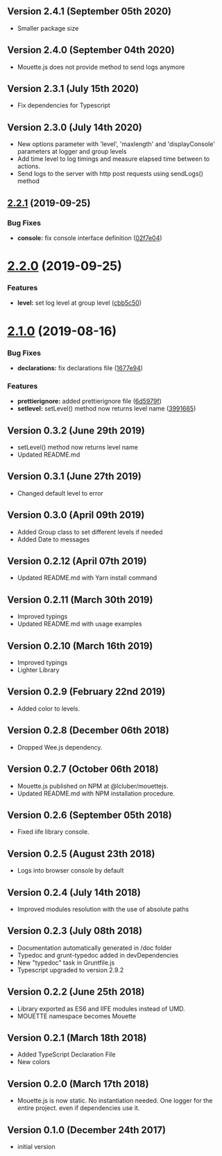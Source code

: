 ## Version 2.4.1 (September 05th 2020)

- Smaller package size

## Version 2.4.0 (September 04th 2020)

- Mouette.js does not provide method to send logs anymore

## Version 2.3.1 (July 15th 2020)

- Fix dependencies for Typescript

## Version 2.3.0 (July 14th 2020)

- New options parameter with 'level', 'maxlength' and 'displayConsole' parameters at logger and group levels
- Add time level to log timings and measure elapsed time between to actions.
- Send logs to the server with http post requests using sendLogs() method

## [2.2.1](https://github.com/LCluber/Mouette.js/compare/v2.2.0...v2.2.1) (2019-09-25)

### Bug Fixes

- **console:** fix console interface definition ([02f7e04](https://github.com/LCluber/Mouette.js/commit/02f7e04))

# [2.2.0](https://github.com/LCluber/Mouette.js/compare/v2.1.0...v2.2.0) (2019-09-25)

### Features

- **level:** set log level at group level ([cbb5c50](https://github.com/LCluber/Mouette.js/commit/cbb5c50))

# [2.1.0](https://github.com/LCluber/Mouette.js/compare/v2.0.6...v2.1.0) (2019-08-16)

### Bug Fixes

- **declarations:** fix declarations file ([1677e94](https://github.com/LCluber/Mouette.js/commit/1677e94))

### Features

- **prettierignore:** added prettierignore file ([6d5979f](https://github.com/LCluber/Mouette.js/commit/6d5979f))
- **setlevel:** setLevel() method now returns level name ([3991665](https://github.com/LCluber/Mouette.js/commit/3991665))

## Version 0.3.2 (June 29th 2019)

- setLevel() method now returns level name
- Updated README.md

## Version 0.3.1 (June 27th 2019)

- Changed default level to error

## Version 0.3.0 (April 09th 2019)

- Added Group class to set different levels if needed
- Added Date to messages

## Version 0.2.12 (April 07th 2019)

- Updated README.md with Yarn install command

## Version 0.2.11 (March 30th 2019)

- Improved typings
- Updated README.md with usage examples

## Version 0.2.10 (March 16th 2019)

- Improved typings
- Lighter Library

## Version 0.2.9 (February 22nd 2019)

- Added color to levels.

## Version 0.2.8 (December 06th 2018)

- Dropped Wee.js dependency.

## Version 0.2.7 (October 06th 2018)

- Mouette.js published on NPM at @lcluber/mouettejs.
- Updated README.md with NPM installation procedure.

## Version 0.2.6 (September 05th 2018)

- Fixed iife library console.

## Version 0.2.5 (August 23th 2018)

- Logs into browser console by default

## Version 0.2.4 (July 14th 2018)

- Improved modules resolution with the use of absolute paths

## Version 0.2.3 (July 08th 2018)

- Documentation automatically generated in /doc folder
- Typedoc and grunt-typedoc added in devDependencies
- New "typedoc" task in Gruntfile.js
- Typescript upgraded to version 2.9.2

## Version 0.2.2 (June 25th 2018)

- Library exported as ES6 and IIFE modules instead of UMD.
- MOUETTE namespace becomes Mouette

## Version 0.2.1 (March 18th 2018)

- Added TypeScript Declaration File
- New colors

## Version 0.2.0 (March 17th 2018)

- Mouette.js is now static. No instantiation needed. One logger for the entire project. even if dependencies use it.

## Version 0.1.0 (December 24th 2017)

- initial version
